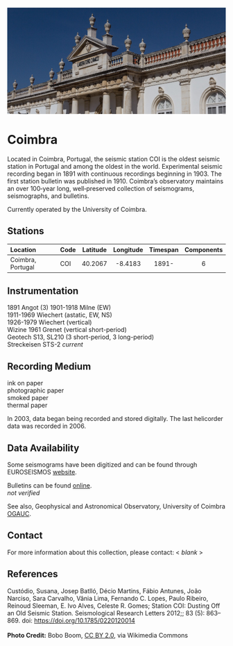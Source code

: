<!---
layout              : page
show_meta           : false
title               : "Coimbra"
subheadline         : "COI"
teaser              : "More information about this station"
header:
   image_fullwidth  : "coimbra.jpg"
permalink           : "/stations/coimbra"
breadcrumb          : true
--->

![some dummy txt](../../images/coimbra.jpg)

# Coimbra
 Located in Coimbra, Portugal, the seismic station COI is the oldest seismic station in Portugal and among the oldest in the world. Experimental seismic recording began in 1891 with continuous recordings beginning in 1903. The first station bulletin was published in 1910. Coimbra’s observatory maintains an over 100‐year long, well‐preserved collection of seismograms, seismographs, and bulletins.

Currently operated by the University of Coimbra.

## Stations

| **Location** | **Code** | **Latitude** | **Longitude** | **Timespan** | **Components**
| :--- | :--- | :---: | :---: | :---: | :---: |
| Coimbra, Portugal |  COI| 40.2067 | -8.4183	  | 1891-  |  6



## Instrumentation
1891 Angot (3)
1901-1918 Milne  (EW)  
1911-1969 Wiechert  (astatic, EW, NS)  
1926-1979 Wiechert (vertical)  
Wizine
1961 Grenet (vertical short-period)  
Geotech S13, SL210 (3 short-period, 3 long-period)  
Streckeisen STS-2 *current*

## Recording Medium
ink on paper  
photographic paper  
smoked paper  
thermal paper  

In 2003, data began being recorded and stored digitally. The last helicorder data was recorded in 2006.

## Data Availability
Some seismograms have been digitized and can be found through EUROSEISMOS [website](https://storing.ingv.it/es_web/index.htm). <!--broken link update kindly verify-->

Bulletins can be found [online](https://bdigital.sib.uc.pt/republica/UCSIB-A-23-43/globalitems.html).  
*not verified*

See also, Geophysical and Astronomical Observatory, University of Coimbra [OGAUC](https://www.uc.pt/org/observatorio).

## Contact
For more information about this collection, please contact: \< *blank* \>

## References
Custódio, Susana, Josep Batlló, Décio Martins, Fábio Antunes, João Narciso, Sara Carvalho, Vânia Lima, Fernando C. Lopes, Paulo Ribeiro, Reinoud Sleeman, E. Ivo Alves, Celeste R. Gomes; Station COI: Dusting Off an Old Seismic Station. Seismological Research Letters 2012;; 83 (5): 863–869. doi: https://doi.org/10.1785/0220120014
<br>
<br>
**Photo Credit:** Bobo Boom, [CC BY 2.0](https://creativecommons.org/licenses/by/2.0), via Wikimedia Commons
